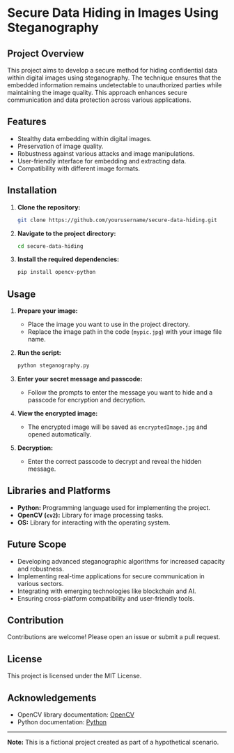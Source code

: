# Secure Data Hiding in Images Using Steganography

## Project Overview
This project aims to develop a secure method for hiding confidential data within digital images using steganography. The technique ensures that the embedded information remains undetectable to unauthorized parties while maintaining the image quality. This approach enhances secure communication and data protection across various applications.

## Features
- Stealthy data embedding within digital images.
- Preservation of image quality.
- Robustness against various attacks and image manipulations.
- User-friendly interface for embedding and extracting data.
- Compatibility with different image formats.

## Installation
1. **Clone the repository:**
    ```sh
    git clone https://github.com/yourusername/secure-data-hiding.git
    ```
2. **Navigate to the project directory:**
    ```sh
    cd secure-data-hiding
    ```
3. **Install the required dependencies:**
    ```sh
    pip install opencv-python
    ```

## Usage
1. **Prepare your image:**
    - Place the image you want to use in the project directory.
    - Replace the image path in the code (`mypic.jpg`) with your image file name.

2. **Run the script:**
    ```sh
    python steganography.py
    ```

3. **Enter your secret message and passcode:**
    - Follow the prompts to enter the message you want to hide and a passcode for encryption and decryption.

4. **View the encrypted image:**
    - The encrypted image will be saved as `encryptedImage.jpg` and opened automatically.

5. **Decryption:**
    - Enter the correct passcode to decrypt and reveal the hidden message.

## Libraries and Platforms
- **Python:** Programming language used for implementing the project.
- **OpenCV (`cv2`):** Library for image processing tasks.
- **OS:** Library for interacting with the operating system.

## Future Scope
- Developing advanced steganographic algorithms for increased capacity and robustness.
- Implementing real-time applications for secure communication in various sectors.
- Integrating with emerging technologies like blockchain and AI.
- Ensuring cross-platform compatibility and user-friendly tools.

## Contribution
Contributions are welcome! Please open an issue or submit a pull request.

## License
This project is licensed under the MIT License.

## Acknowledgements
- OpenCV library documentation: [OpenCV](https://opencv.org/)
- Python documentation: [Python](https://www.python.org/)

---

**Note:** This is a fictional project created as part of a hypothetical scenario.

